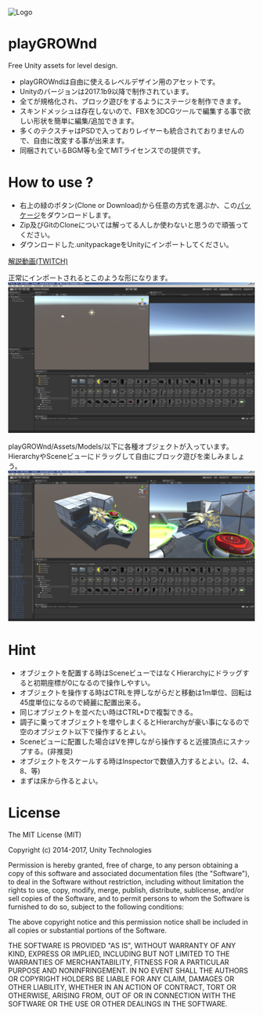 ![Logo](Doc/pG_top.jpg)

# playGROWnd
Free Unity assets for level design.

* playGROWndは自由に使えるレベルデザイン用のアセットです。
* Unityのバージョンは2017.1b9以降で制作されています。
* 全てが規格化され、ブロック遊びをするようにステージを制作できます。
* スキンドメッシュは存在しないので、FBXを3DCGツールで編集する事で欲しい形状を簡単に編集/追加できます。
* 多くのテクスチャはPSDで入っておりレイヤーも統合されておりませんので、自由に改変する事が出来ます。
* 同梱されているBGM等も全てMITライセンスでの提供です。

# How to use ?
* 右上の緑のボタン(Clone or Download)から任意の方式を選ぶか、この[パッケージ](http://neotenydesign.heteml.jp/playGROWnd/playGROWnd_170627.unitypackage)をダウンロードします。
* Zip及びGitのCloneについては解ってる人しか使わないと思うので頑張ってください。
* ダウンロードした.unitypackageをUnityにインポートしてください。

[解説動画(TWITCH)](https://www.twitch.tv/videos/153814022)

正常にインポートされるとこのような形になります。
![Fix_01](Doc/pg_ss_001.jpg)

playGROWnd/Assets/Models/以下に各種オブジェクトが入っています。  
HierarchyやSceneビューにドラッグして自由にブロック遊びを楽しみましょう。
![Fix_02](Doc/pg_ss_002.jpg)

# Hint
* オブジェクトを配置する時はSceneビューではなくHierarchyにドラッグすると初期座標が0になるので操作しやすい。
* オブジェクトを操作する時はCTRLを押しながらだと移動は1m単位、回転は45度単位になるので綺麗に配置出来る。
* 同じオブジェクトを並べたい時はCTRL+Dで複製できる。
* 調子に乗ってオブジェクトを増やしまくるとHierarchyが豪い事になるので空のオブジェクト以下で操作するとよい。
* Sceneビューに配置した場合はVを押しながら操作すると近接頂点にスナップする。(非推奨)
* オブジェクトをスケールする時はInspectorで数値入力するとよい。(2、4、8、等)
* まずは床から作るとよい。

# License
The MIT License (MIT)

Copyright (c) 2014-2017, Unity Technologies

Permission is hereby granted, free of charge, to any person obtaining a copy
of this software and associated documentation files (the "Software"), to deal
in the Software without restriction, including without limitation the rights
to use, copy, modify, merge, publish, distribute, sublicense, and/or sell
copies of the Software, and to permit persons to whom the Software is
furnished to do so, subject to the following conditions:

The above copyright notice and this permission notice shall be included in
all copies or substantial portions of the Software.

THE SOFTWARE IS PROVIDED "AS IS", WITHOUT WARRANTY OF ANY KIND, EXPRESS OR
IMPLIED, INCLUDING BUT NOT LIMITED TO THE WARRANTIES OF MERCHANTABILITY,
FITNESS FOR A PARTICULAR PURPOSE AND NONINFRINGEMENT. IN NO EVENT SHALL THE
AUTHORS OR COPYRIGHT HOLDERS BE LIABLE FOR ANY CLAIM, DAMAGES OR OTHER
LIABILITY, WHETHER IN AN ACTION OF CONTRACT, TORT OR OTHERWISE, ARISING FROM,
OUT OF OR IN CONNECTION WITH THE SOFTWARE OR THE USE OR OTHER DEALINGS IN
THE SOFTWARE.

